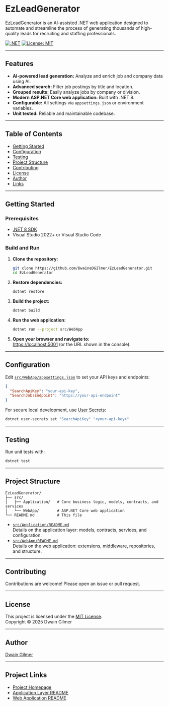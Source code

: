 # EzLeadGenerator

EzLeadGenerator is an AI-assisted .NET web application designed to automate and streamline the process of generating thousands of high-quality leads for recruiting and staffing professionals.

[![.NET](https://img.shields.io/badge/.NET-8.0-blue)](https://dotnet.microsoft.com/download)
[![License: MIT](https://img.shields.io/badge/License-MIT-yellow.svg)](LICENSE)

---

## Features

- **AI-powered lead generation:** Analyze and enrich job and company data using AI.
- **Advanced search:** Filter job postings by title and location.
- **Grouped results:** Easily analyze jobs by company or division.
- **Modern ASP.NET Core web application:** Built with .NET 8.
- **Configurable:** All settings via `appsettings.json` or environment variables.
- **Unit tested:** Reliable and maintainable codebase.

---

## Table of Contents

- [Getting Started](#getting-started)
- [Configuration](#configuration)
- [Testing](#testing)
- [Project Structure](#project-structure)
- [Contributing](#contributing)
- [License](#license)
- [Author](#author)
- [Links](#project-links)

---

## Getting Started

### Prerequisites

- [.NET 8 SDK](https://dotnet.microsoft.com/download)
- Visual Studio 2022+ or Visual Studio Code

### Build and Run

1. **Clone the repository:**
    ```sh
    git clone https://github.com/DwaineDGIlmer/EzLeadGenerator.git
    cd EzLeadGenerator
    ```

2. **Restore dependencies:**
    ```sh
    dotnet restore
    ```

3. **Build the project:**
    ```sh
    dotnet build
    ```

4. **Run the web application:**
    ```sh
    dotnet run --project src/WebApp
    ```

5. **Open your browser and navigate to:**  
   [https://localhost:5001](https://localhost:5001) (or the URL shown in the console).

---

## Configuration

Edit [`src/WebApp/appsettings.json`](src/WebApp/appsettings.json) to set your API keys and endpoints:

```json
{
  "SearchApiKey": "your-api-key",
  "SearchJobsEndpoint": "https://your-api-endpoint"
}
```

For secure local development, use [User Secrets](https://learn.microsoft.com/en-us/aspnet/core/security/app-secrets):

```sh
dotnet user-secrets set "SearchApiKey" "<your-api-key>"
```

---

## Testing

Run unit tests with:
```sh
dotnet test
```

---

## Project Structure

```
EzLeadGenerator/
├── src/
│   ├── Application/   # Core business logic, models, contracts, and services
│   └── WebApp/        # ASP.NET Core web application
└── README.md          # This file
```

- [`src/Application/README.md`](src/Application/README.md)  
  Details on the application layer: models, contracts, services, and configuration.
- [`src/WebApp/README.md`](src/WebApp/README.md)  
  Details on the web application: extensions, middleware, repositories, and structure.

---

## Contributing

Contributions are welcome! Please open an issue or pull request.

---

## License

This project is licensed under the [MIT License](LICENSE).  
Copyright © 2025 Dwain Gilmer

---

## Author

[Dwain Gilmer](mailto:dwaine.gilmer@protonmail.com)

---

## Project Links

- [Project Homepage](https://github.com/DwaineDGIlmer/EzLeadGenerator)
- [Application Layer README](./src/Application/README.md)
- [Web Application README](./src/WebApp/README.md)
